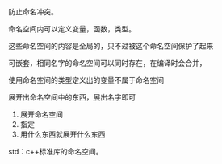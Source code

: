 防止命名冲突。

命名空间内可以定义变量，函数，类型。

这些命名空间的内容是全局的，只不过被这个命名空间保护了起来

可嵌套，相同名字的命名空间可以同时存在，在编译时会合并，

使用命名空间的类型定义出的变量不属于命名空间

展开出命名空间中的东西，展出名字即可

1. 展开命名空间
2. 指定
3. 用什么东西就展开什么东西

std：c++标准库的命名空间。